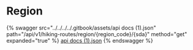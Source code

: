 # Region

{% swagger src="../../../../.gitbook/assets/api docs (1).json" path="/api/v1/hiking-routes/region/{region_code}/{sda}" method="get" expanded="true" %}
[api docs (1).json](<../../../../.gitbook/assets/api docs (1).json>)
{% endswagger %}
